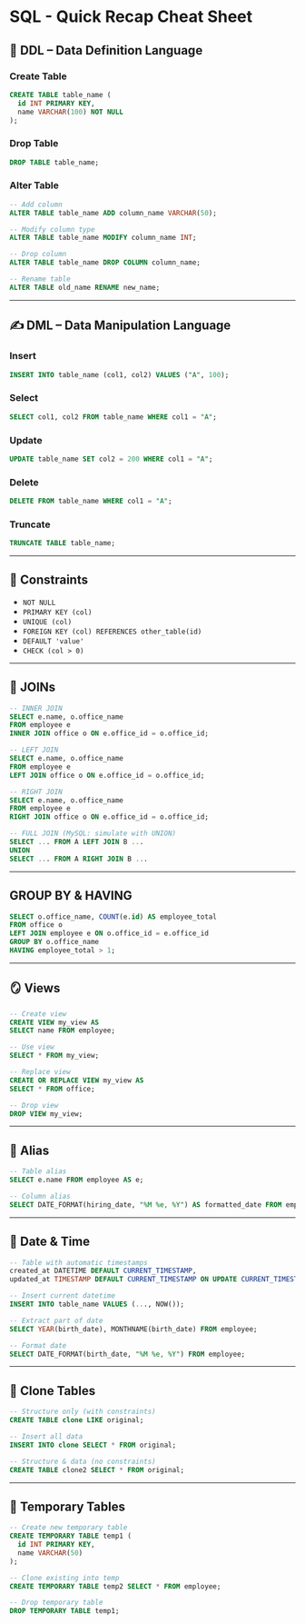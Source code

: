 # SQL - Quick Recap Cheat Sheet

## 📁 DDL – Data Definition Language

### Create Table

```sql
CREATE TABLE table_name (
  id INT PRIMARY KEY,
  name VARCHAR(100) NOT NULL
);
```

### Drop Table

```sql
DROP TABLE table_name;
```

### Alter Table

```sql
-- Add column
ALTER TABLE table_name ADD column_name VARCHAR(50);

-- Modify column type
ALTER TABLE table_name MODIFY column_name INT;

-- Drop column
ALTER TABLE table_name DROP COLUMN column_name;

-- Rename table
ALTER TABLE old_name RENAME new_name;
```

---

## ✍️ DML – Data Manipulation Language

### Insert

```sql
INSERT INTO table_name (col1, col2) VALUES ("A", 100);
```

### Select

```sql
SELECT col1, col2 FROM table_name WHERE col1 = "A";
```

### Update

```sql
UPDATE table_name SET col2 = 200 WHERE col1 = "A";
```

### Delete

```sql
DELETE FROM table_name WHERE col1 = "A";
```

### Truncate

```sql
TRUNCATE TABLE table_name;
```

---

## 📌 Constraints

* `NOT NULL`
* `PRIMARY KEY (col)`
* `UNIQUE (col)`
* `FOREIGN KEY (col) REFERENCES other_table(id)`
* `DEFAULT 'value'`
* `CHECK (col > 0)`

---

## 🔗 JOINs

```sql
-- INNER JOIN
SELECT e.name, o.office_name
FROM employee e
INNER JOIN office o ON e.office_id = o.office_id;

-- LEFT JOIN
SELECT e.name, o.office_name
FROM employee e
LEFT JOIN office o ON e.office_id = o.office_id;

-- RIGHT JOIN
SELECT e.name, o.office_name
FROM employee e
RIGHT JOIN office o ON e.office_id = o.office_id;

-- FULL JOIN (MySQL: simulate with UNION)
SELECT ... FROM A LEFT JOIN B ...
UNION
SELECT ... FROM A RIGHT JOIN B ...
```

---

## GROUP BY & HAVING

```sql
SELECT o.office_name, COUNT(e.id) AS employee_total
FROM office o
LEFT JOIN employee e ON o.office_id = e.office_id
GROUP BY o.office_name
HAVING employee_total > 1;
```

---

## 🪞 Views

```sql
-- Create view
CREATE VIEW my_view AS
SELECT name FROM employee;

-- Use view
SELECT * FROM my_view;

-- Replace view
CREATE OR REPLACE VIEW my_view AS
SELECT * FROM office;

-- Drop view
DROP VIEW my_view;
```

---

## 🧪 Alias

```sql
-- Table alias
SELECT e.name FROM employee AS e;

-- Column alias
SELECT DATE_FORMAT(hiring_date, "%M %e, %Y") AS formatted_date FROM employee;
```

---

## 📅 Date & Time

```sql
-- Table with automatic timestamps
created_at DATETIME DEFAULT CURRENT_TIMESTAMP,
updated_at TIMESTAMP DEFAULT CURRENT_TIMESTAMP ON UPDATE CURRENT_TIMESTAMP

-- Insert current datetime
INSERT INTO table_name VALUES (..., NOW());

-- Extract part of date
SELECT YEAR(birth_date), MONTHNAME(birth_date) FROM employee;

-- Format date
SELECT DATE_FORMAT(birth_date, "%M %e, %Y") FROM employee;
```

---

## 🧬 Clone Tables

```sql
-- Structure only (with constraints)
CREATE TABLE clone LIKE original;

-- Insert all data
INSERT INTO clone SELECT * FROM original;

-- Structure & data (no constraints)
CREATE TABLE clone2 SELECT * FROM original;
```

---

## 🧾 Temporary Tables

```sql
-- Create new temporary table
CREATE TEMPORARY TABLE temp1 (
  id INT PRIMARY KEY,
  name VARCHAR(50)
);

-- Clone existing into temp
CREATE TEMPORARY TABLE temp2 SELECT * FROM employee;

-- Drop temporary table
DROP TEMPORARY TABLE temp1;
```
